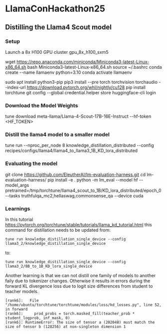 # LlamaConHackathon25
## Distilling the Llama4 Scout model

### Setup
Launch a 8x H100 GPU cluster gpu_8x_h100_sxm5 

wget https://repo.anaconda.com/miniconda/Miniconda3-latest-Linux-x86_64.sh
bash Miniconda3-latest-Linux-x86_64.sh
source ~/.bashrc
conda create --name llamaenv python=3.10
conda activate llamaenv

sudo apt install python3-pip
pip3 install --pre torch torchvision torchaudio --index-url https://download.pytorch.org/whl/nightly/cu128
pip install torchtune
git config --global credential.helper store
huggingface-cli login

### Download the Model Weights
tune download meta-llama/Llama-4-Scout-17B-16E-Instruct --hf-token <HF_TOKEN>

### Distill the llama4 model to a smaller model
tune run --nproc_per_node 8 knowledge_distillation_distributed --config recipes/configs/llama4/llama4_to_llama3_1B_KD_lora_distributed

### Evaluating the model
git clone https://github.com/EleutherAI/lm-evaluation-harness.git
cd lm-evaluation-harness/
pip install -e .
python -m lm_eval --model hf --model_args pretrained=/tmp/torchtune/llama4_scout_to_1B/KD_lora_distributed/epoch_0   --tasks truthfulqa_mc2,hellaswag,commonsense_qa   --device cuda

### Learnings
In this tutorial
https://pytorch.org/torchtune/stable/tutorials/llama_kd_tutorial.html
this command for distillation needs to be updated from:

```tune run knowledge_distillation_single_device --config llama3_2/knowledge_distillation_single_device```

to:

```tune run knowledge_distillation_single_device --config llama3_2/8B_to_1B_KD_lora_single_device```

Another learning is that we can not distill one family of models to another faily due to tokenizer changes.
Otherwise it results in errors during the forward KL divergence loss due to logit size differences from student to teacher models.

```
[rank6]:   File "/home/ubuntu/torchtune/torchtune/modules/loss/kd_losses.py", line 52, in forward
[rank6]:     prod_probs = torch.masked_fill(teacher_prob * student_logprob, inf_mask, 0)
[rank6]: RuntimeError: The size of tensor a (202048) must match the size of tensor b (128256) at non-singleton dimension 1
```

